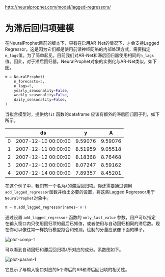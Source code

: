 http://neuralprophet.com/model/lagged-regressors/

# 为滞后回归项建模

在NeuralProphet目前的版本下，只有在启用AR-Net的情况下，才会支持Lagged Regressor。这是因为它们都是使用前馈神经网络的内部处理方式，需要指定`n_lags`值。为了简单起见，目前我们对AR-Net和滞后回归器使用相同的`n_lags`值。因此，对于滞后回归器，NeuralProphet对象的实例化与AR-Net类似，如下图。

```python
m = NeuralProphet(
    n_forecasts=3,
    n_lags=5,
    yearly_seasonality=False,
    weekly_seasonality=False,
    daily_seasonality=False,
)
```

当拟合模型时，提供给`fit` 函数的dataframe 应该有额外的滞后回归因子列，如下所示。

|      | ds                  | y       | A       |
| ---- | ------------------- | ------- | ------- |
| 0    | 2007-12-10 00:00:00 | 9.59076 | 9.59076 |
| 1    | 2007-12-11 00:00:00 | 8.51959 | 9.05518 |
| 2    | 2007-12-12 00:00:00 | 8.18368 | 8.76468 |
| 3    | 2007-12-13 00:00:00 | 8.07247 | 8.59162 |
| 4    | 2007-12-14 00:00:00 | 7.89357 | 8.45201 |



在这个例子中，我们有一个名为`A`的滞后回归项。你还需要通过调用`add_lagged_regressor`函数并给出必要的设置，将这些Lagged Regressor用于`NeuralProphet`对象中。

```python
m = m.add_lagged_regressor(names='A')
```

通过设置 `add_lagged_regressor` 函数的 `only_last_value` 参数，用户可以指定在输入窗口内只使用回归项的最后已知值，或者使用与自动回归相同的滞后数。现在你可以像往常一样执行模型拟合和预测。绘制的分量应该像下面的样子。

![plot-comp-1](http://neuralprophet.com/images/plot_comp_lag_reg_1.png)

可以看到自动回归和滞后回归项`A`所对应的成分。系数图如下。

![plot-param-1](http://neuralprophet.com/images/plot_param_lag_reg_1.png)

它显示了与输入窗口对应的5个滞后的AR和滞后回归项的相关性。
